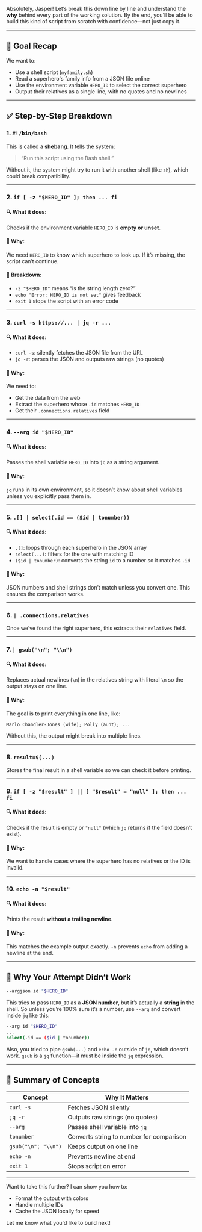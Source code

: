 Absolutely, Jasper! Let’s break this down line by line and understand the **why** behind every part of the working solution. By the end, you’ll be able to build this kind of script from scratch with confidence—not just copy it.

---

## 🧠 Goal Recap

We want to:
- Use a shell script (`myfamily.sh`)
- Read a superhero's family info from a JSON file online
- Use the environment variable `HERO_ID` to select the correct superhero
- Output their relatives as a single line, with no quotes and no newlines

---

## ✅ Step-by-Step Breakdown

### 1. `#!/bin/bash`

This is called a **shebang**. It tells the system:
> “Run this script using the Bash shell.”

Without it, the system might try to run it with another shell (like `sh`), which could break compatibility.

---

### 2. `if [ -z "$HERO_ID" ]; then ... fi`

#### 🔍 What it does:
Checks if the environment variable `HERO_ID` is **empty or unset**.

#### 🧠 Why:
We need `HERO_ID` to know which superhero to look up. If it’s missing, the script can’t continue.

#### 🧪 Breakdown:
- `-z "$HERO_ID"` means “is the string length zero?”
- `echo "Error: HERO_ID is not set"` gives feedback
- `exit 1` stops the script with an error code

---

### 3. `curl -s https://... | jq -r ...`

#### 🔍 What it does:
- `curl -s`: silently fetches the JSON file from the URL
- `jq -r`: parses the JSON and outputs raw strings (no quotes)

#### 🧠 Why:
We need to:
- Get the data from the web
- Extract the superhero whose `.id` matches `HERO_ID`
- Get their `.connections.relatives` field

---

### 4. `--arg id "$HERO_ID"`

#### 🔍 What it does:
Passes the shell variable `HERO_ID` into `jq` as a string argument.

#### 🧠 Why:
`jq` runs in its own environment, so it doesn’t know about shell variables unless you explicitly pass them in.

---

### 5. `.[] | select(.id == ($id | tonumber))`

#### 🔍 What it does:
- `.[]`: loops through each superhero in the JSON array
- `select(...)`: filters for the one with matching ID
- `($id | tonumber)`: converts the string `id` to a number so it matches `.id`

#### 🧠 Why:
JSON numbers and shell strings don’t match unless you convert one. This ensures the comparison works.

---

### 6. `| .connections.relatives`

Once we’ve found the right superhero, this extracts their `relatives` field.

---

### 7. `| gsub("\n"; "\\n")`

#### 🔍 What it does:
Replaces actual newlines (`\n`) in the relatives string with literal `\n` so the output stays on one line.

#### 🧠 Why:
The goal is to print everything in one line, like:
```
Marlo Chandler-Jones (wife); Polly (aunt); ...
```

Without this, the output might break into multiple lines.

---

### 8. `result=$(...)`

Stores the final result in a shell variable so we can check it before printing.

---

### 9. `if [ -z "$result" ] || [ "$result" = "null" ]; then ... fi`

#### 🔍 What it does:
Checks if the result is empty or `"null"` (which `jq` returns if the field doesn’t exist).

#### 🧠 Why:
We want to handle cases where the superhero has no relatives or the ID is invalid.

---

### 10. `echo -n "$result"`

#### 🔍 What it does:
Prints the result **without a trailing newline**.

#### 🧠 Why:
This matches the example output exactly. `-n` prevents `echo` from adding a newline at the end.

---

## 🧨 Why Your Attempt Didn’t Work

```bash
--argjson id "$HERO_ID"
```

This tries to pass `HERO_ID` as a **JSON number**, but it’s actually a **string** in the shell. So unless you’re 100% sure it’s a number, use `--arg` and convert inside `jq` like this:

```bash
--arg id "$HERO_ID"
...
select(.id == ($id | tonumber))
```

Also, you tried to pipe `gsub(...)` and `echo -n` outside of `jq`, which doesn’t work. `gsub` is a `jq` function—it must be inside the `jq` expression.

---

## 🧠 Summary of Concepts

| Concept | Why It Matters |
|--------|----------------|
| `curl -s` | Fetches JSON silently |
| `jq -r` | Outputs raw strings (no quotes) |
| `--arg` | Passes shell variable into `jq` |
| `tonumber` | Converts string to number for comparison |
| `gsub("\n"; "\\n")` | Keeps output on one line |
| `echo -n` | Prevents newline at end |
| `exit 1` | Stops script on error |

---

Want to take this further? I can show you how to:
- Format the output with colors
- Handle multiple IDs
- Cache the JSON locally for speed

Let me know what you'd like to build next!
